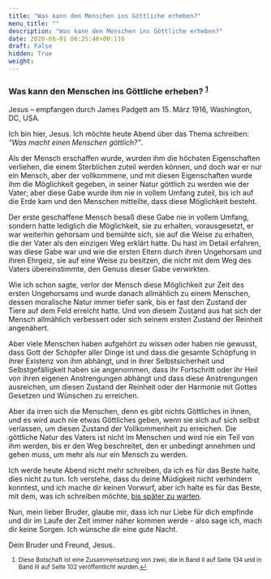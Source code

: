 ```yaml
---
title: "Was kann den Menschen ins Göttliche erheben?"
menu_title: ""
description: "Was kann den Menschen ins Göttliche erheben?"
date: 2020-08-01 06:25:48+00:116
draft: False
hidden: True
weight:
---
```

### Was kann den Menschen ins Göttliche erheben? <sup id="a1">[1](#f1)</sup>

Jesus – empfangen durch James Padgett am 15. März 1916, Washington, DC, USA.

Ich bin hier, Jesus. Ich möchte heute Abend über das Thema schreiben: *"Was macht einen Menschen göttlich?"*.

Als der Mensch erschaffen wurde, wurden ihm die höchsten Eigenschaften verliehen, die einem Sterblichen zuteil werden können, und doch war er nur ein Mensch, aber der vollkommene, und mit diesen Eigenschaften wurde ihm die Möglichkeit gegeben, in seiner Natur göttlich zu werden wie der Vater; aber diese Gabe wurde ihm nie in vollem Umfang zuteil, bis ich auf die Erde kam und den Menschen mitteilte, dass diese Möglichkeit besteht.

Der erste geschaffene Mensch besaß diese Gabe nie in vollem Umfang, sondern hatte lediglich die Möglichkeit, sie zu erhalten, vorausgesetzt, er war weiterhin gehorsam und bemühte sich, sie auf die Weise zu erhalten, die der Vater als den einzigen Weg erklärt hatte. Du hast im Detail erfahren, was diese Gabe war und wie die ersten Eltern durch ihren Ungehorsam und ihren Ehrgeiz, sie auf eine Weise zu besitzen, die nicht mit dem Weg des Vaters übereinstimmte, den Genuss dieser Gabe verwirkten.

Wie ich schon sagte, verlor der Mensch diese Möglichkeit zur Zeit des ersten Ungehorsams und wurde danach allmählich zu einem Menschen, dessen moralische Natur immer tiefer sank, bis er fast den Zustand der Tiere auf dem Feld erreicht hatte. Und von diesem Zustand aus hat sich der Mensch allmählich verbessert oder sich seinem ersten Zustand der Reinheit angenähert.

Aber viele Menschen haben aufgehört zu wissen oder haben nie gewusst, dass Gott der Schöpfer aller Dinge ist und dass die gesamte Schöpfung in ihrer Existenz von ihm abhängt, und in ihrer Selbstsicherheit und Selbstgefälligkeit haben sie angenommen, dass ihr Fortschritt oder ihr Heil von ihren eigenen Anstrengungen abhängt und dass diese Anstrengungen ausreichen, um diesen Zustand der Reinheit oder der Harmonie mit Gottes Gesetzen und Wünschen zu erreichen.

Aber da irren sich die Menschen, denn es gibt nichts Göttliches in ihnen, und es wird auch nie etwas Göttliches geben, wenn sie sich auf sich selbst verlassen, um diesen Zustand der Vollkommenheit zu erreichen. Die göttliche Natur des Vaters ist nicht im Menschen und wird nie ein Teil von ihm werden, bis er den Weg beschreitet, den er unbedingt annehmen und gehen muss, um mehr als nur ein Mensch zu werden.

Ich werde heute Abend nicht mehr schreiben, da ich es für das Beste halte, dies nicht zu tun. Ich verstehe, dass du deine Müdigkeit nicht verhindern konntest, und ich mache dir keinen Vorwurf, aber ich halte es für das Beste, mit dem, was ich schreiben möchte, [bis später zu warten](/padgett-botschaften/padgett-botschaften-in-reihenfolge-des-datums/padgett-botschaften-1916/wie-und-auf-welche-weise-die-goettliche-liebe-die-seele-des-menschen-betritt-teil-1-jep-jesus-23-maerz-1916/).

Nun, mein lieber Bruder, glaube mir, dass ich nur Liebe für dich empfinde und dir im Laufe der Zeit immer näher kommen werde - also sage ich, mach dir keine Sorgen. Ich wünsche dir eine gute Nacht.

Dein Bruder und Freund, Jesus.
<small>

1. <large id="f1"> Diese Botschaft ist eine Zusammensetzung von zwei, die in Band II auf Seite 134 und in Band III auf Seite 102 veröffentlicht wurden.[↩](#a1)
